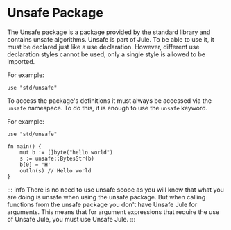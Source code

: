 # Unsafe Package

The Unsafe package is a package provided by the standard library and contains unsafe algorithms. Unsafe is part of Jule. To be able to use it, it must be declared just like a use declaration. However, different use declaration styles cannot be used, only a single style is allowed to be imported.

For example:
```jule
use "std/unsafe"
```

To access the package's definitions it must always be accessed via the `unsafe` namespace. To do this, it is enough to use the `unsafe` keyword.

For example:
```jule
use "std/unsafe"

fn main() {
    mut b := []byte("hello world")
    s := unsafe::BytesStr(b)
    b[0] = 'H'
    outln(s) // Hello world
}
```

::: info
There is no need to use unsafe scope as you will know that what you are doing is unsafe when using the unsafe package. But when calling functions from the unsafe package you don't have Unsafe Jule for arguments. This means that for argument expressions that require the use of Unsafe Jule, you must use Unsafe Jule.
:::